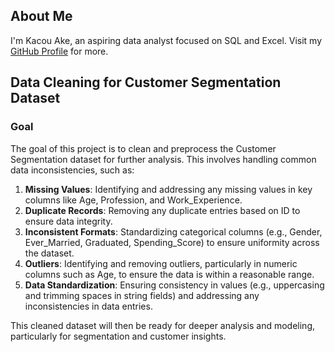 ## About Me
I'm Kacou Ake, an aspiring data analyst focused on SQL and Excel. Visit my [GitHub Profile](https://github.com/kacouake) for more.

## Data Cleaning for Customer Segmentation Dataset

### Goal
The goal of this project is to clean and preprocess the Customer Segmentation dataset for further analysis. This involves handling common data inconsistencies, such as:

1. **Missing Values**: Identifying and addressing any missing values in key columns like Age, Profession, and Work_Experience.
2. **Duplicate Records**: Removing any duplicate entries based on ID to ensure data integrity.
3. **Inconsistent Formats**: Standardizing categorical columns (e.g., Gender, Ever_Married, Graduated, Spending_Score) to ensure uniformity across the dataset.
4. **Outliers**: Identifying and removing outliers, particularly in numeric columns such as Age, to ensure the data is within a reasonable range.
5. **Data Standardization**: Ensuring consistency in values (e.g., uppercasing and trimming spaces in string fields) and addressing any inconsistencies in data entries.

This cleaned dataset will then be ready for deeper analysis and modeling, particularly for segmentation and customer insights.

